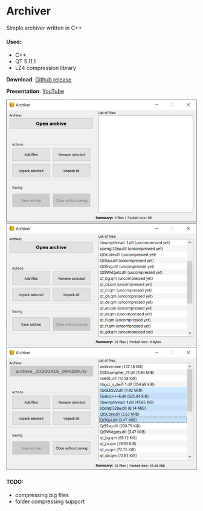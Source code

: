# Archiver
Simple archiver written in C++

#### Used:
 - C++
 - QT 5.11.1
 - LZ4 compression library

**Download**: [Github release](https://github.com/rivit98/qt_archiver/releases)

**Presentation**: [YouTube](https://www.youtube.com/watch?v=Do9_Ounj6yM)

![img1](./media/img1.png)
![img2](./media/img2.png)
![img3](./media/img3.png)

#### TODO:
* compressing big files
* folder compressing support
